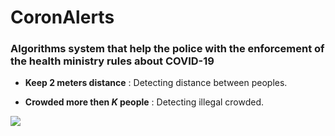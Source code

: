 # CoronAlerts

### Algorithms system that help the police with the enforcement of the health ministry rules about COVID-19


* **Keep 2 meters distance** : Detecting distance between peoples.

* **Crowded more then *K* people** : Detecting illegal crowded.


![](example.gif)